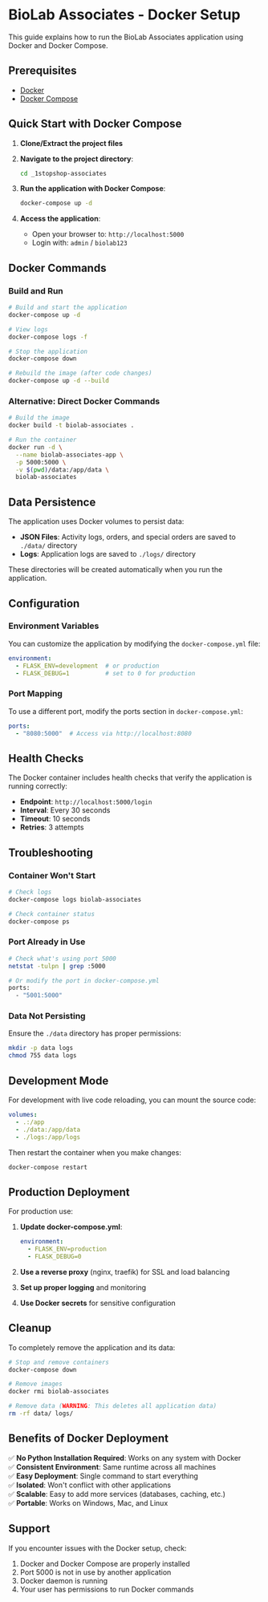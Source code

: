 # BioLab Associates - Docker Setup

This guide explains how to run the BioLab Associates application using Docker and Docker Compose.

## Prerequisites

- [Docker](https://docs.docker.com/get-docker/)
- [Docker Compose](https://docs.docker.com/compose/install/)

## Quick Start with Docker Compose

1. **Clone/Extract the project files**
2. **Navigate to the project directory**:
   ```bash
   cd _1stopshop-associates
   ```

3. **Run the application with Docker Compose**:
   ```bash
   docker-compose up -d
   ```

4. **Access the application**:
   - Open your browser to: `http://localhost:5000`
   - Login with: `admin` / `biolab123`

## Docker Commands

### Build and Run
```bash
# Build and start the application
docker-compose up -d

# View logs
docker-compose logs -f

# Stop the application
docker-compose down

# Rebuild the image (after code changes)
docker-compose up -d --build
```

### Alternative: Direct Docker Commands
```bash
# Build the image
docker build -t biolab-associates .

# Run the container
docker run -d \
  --name biolab-associates-app \
  -p 5000:5000 \
  -v $(pwd)/data:/app/data \
  biolab-associates
```

## Data Persistence

The application uses Docker volumes to persist data:

- **JSON Files**: Activity logs, orders, and special orders are saved to `./data/` directory
- **Logs**: Application logs are saved to `./logs/` directory

These directories will be created automatically when you run the application.

## Configuration

### Environment Variables
You can customize the application by modifying the `docker-compose.yml` file:

```yaml
environment:
  - FLASK_ENV=development  # or production
  - FLASK_DEBUG=1          # set to 0 for production
```

### Port Mapping
To use a different port, modify the ports section in `docker-compose.yml`:
```yaml
ports:
  - "8080:5000"  # Access via http://localhost:8080
```

## Health Checks

The Docker container includes health checks that verify the application is running correctly:
- **Endpoint**: `http://localhost:5000/login`
- **Interval**: Every 30 seconds
- **Timeout**: 10 seconds
- **Retries**: 3 attempts

## Troubleshooting

### Container Won't Start
```bash
# Check logs
docker-compose logs biolab-associates

# Check container status
docker-compose ps
```

### Port Already in Use
```bash
# Check what's using port 5000
netstat -tulpn | grep :5000

# Or modify the port in docker-compose.yml
ports:
  - "5001:5000"
```

### Data Not Persisting
Ensure the `./data` directory has proper permissions:
```bash
mkdir -p data logs
chmod 755 data logs
```

## Development Mode

For development with live code reloading, you can mount the source code:

```yaml
volumes:
  - .:/app
  - ./data:/app/data
  - ./logs:/app/logs
```

Then restart the container when you make changes:
```bash
docker-compose restart
```

## Production Deployment

For production use:

1. **Update docker-compose.yml**:
   ```yaml
   environment:
     - FLASK_ENV=production
     - FLASK_DEBUG=0
   ```

2. **Use a reverse proxy** (nginx, traefik) for SSL and load balancing

3. **Set up proper logging** and monitoring

4. **Use Docker secrets** for sensitive configuration

## Cleanup

To completely remove the application and its data:

```bash
# Stop and remove containers
docker-compose down

# Remove images
docker rmi biolab-associates

# Remove data (WARNING: This deletes all application data)
rm -rf data/ logs/
```

## Benefits of Docker Deployment

✅ **No Python Installation Required**: Works on any system with Docker  
✅ **Consistent Environment**: Same runtime across all machines  
✅ **Easy Deployment**: Single command to start everything  
✅ **Isolated**: Won't conflict with other applications  
✅ **Scalable**: Easy to add more services (databases, caching, etc.)  
✅ **Portable**: Works on Windows, Mac, and Linux  

## Support

If you encounter issues with the Docker setup, check:
1. Docker and Docker Compose are properly installed
2. Port 5000 is not in use by another application
3. Docker daemon is running
4. Your user has permissions to run Docker commands 